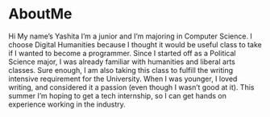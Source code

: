 # AboutMe
Hi
My name’s Yashita I’m a junior and I’m majoring in Computer Science. I choose Digital Humanities because I thought it would be useful class to take if I wanted to become a programmer. Since I started off as a Political Science major, I was already familiar with humanities and liberal arts classes. Sure enough, I am also taking this class to fulfill the writing intensive requirement for the University. When I was younger, I loved writing, and considered it a passion (even though I wasn’t good at it). 
This summer I’m hoping to get a tech internship, so I can get hands on experience working in the industry. 
